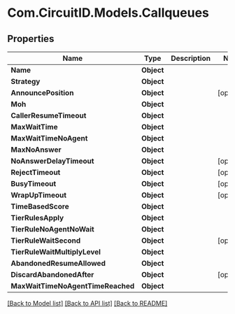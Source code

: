 
# Com.CircuitID.Models.Callqueues

## Properties

Name | Type | Description | Notes
------------ | ------------- | ------------- | -------------
**Name** | **Object** |  | 
**Strategy** | **Object** |  | 
**AnnouncePosition** | **Object** |  | [optional] 
**Moh** | **Object** |  | 
**CallerResumeTimeout** | **Object** |  | 
**MaxWaitTime** | **Object** |  | 
**MaxWaitTimeNoAgent** | **Object** |  | 
**MaxNoAnswer** | **Object** |  | 
**NoAnswerDelayTimeout** | **Object** |  | [optional] 
**RejectTimeout** | **Object** |  | [optional] 
**BusyTimeout** | **Object** |  | [optional] 
**WrapUpTimeout** | **Object** |  | [optional] 
**TimeBasedScore** | **Object** |  | 
**TierRulesApply** | **Object** |  | 
**TierRuleNoAgentNoWait** | **Object** |  | 
**TierRuleWaitSecond** | **Object** |  | [optional] 
**TierRuleWaitMultiplyLevel** | **Object** |  | 
**AbandonedResumeAllowed** | **Object** |  | 
**DiscardAbandonedAfter** | **Object** |  | [optional] 
**MaxWaitTimeNoAgentTimeReached** | **Object** |  | 

[[Back to Model list]](../README.md#documentation-for-models)
[[Back to API list]](../README.md#documentation-for-api-endpoints)
[[Back to README]](../README.md)

